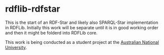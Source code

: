# rdflib-rdfstar

This is the start of an RDF-Star and likely also SPARQL-Star implementation in RDFLib. Initially this work will be separate until it is in good working order and then it might be folderd into RDFLib core.

This work is being conducted as a student project at the [Australian National University](https://www.anu.edu.au).

